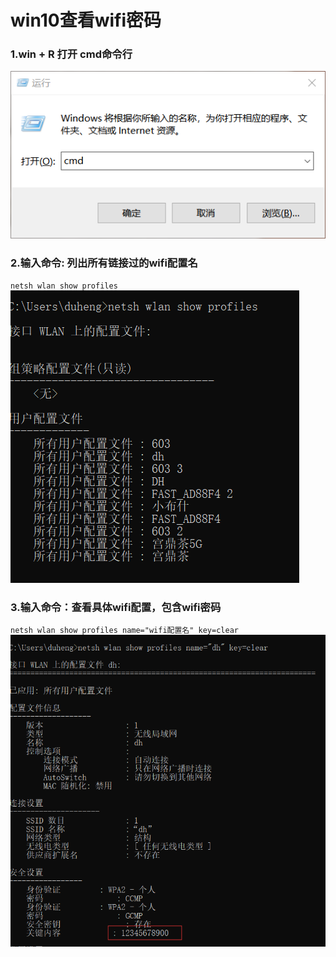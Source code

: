 # win10查看wifi密码

### 1.win + R 打开 cmd命令行

![avatar](./img/1.png)

### 2.输入命令: 列出所有链接过的wifi配置名

 `netsh wlan show profiles`
 ![avatar](./img/2.png)

### 3.输入命令：查看具体wifi配置，包含wifi密码

 `netsh wlan show profiles name="wifi配置名" key=clear `
 ![avatar](./img/3.png)
